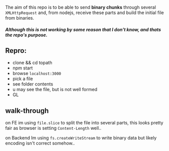 The aim of this repo is to be able to send __binary chunks__ through several `XMLHttpRequest` and, from nodejs, receive these parts and build the initial file from binaries.

##### Although this is not working by some reason that I don't know, and thats the repo's purpose.  

## Repro:

- clone && cd topath
- npm start
- browse `localhost:3000`
- pick a file
- see folder contents
- u may see the file, but is not well formed
- GL

## walk-through

on FE im using `file.slice` to split the file into several parts, this looks pretty fair as browser is setting `Content-Length` well..

on Backend Im using `fs.createWriteStream` to write binary data but likely encoding isn't correct somehow.. 
